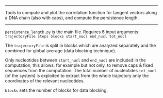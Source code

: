 ******************************

Tools to compute and plot the correlation function for tangent vectors along a DNA chain (also with caps), and compute the persistence length.

******************************

`persistence_length.py` is the main file. Requires 6 input arguments: `trajectoryFile steps blocks start_nucl end_nucl tot_nucl`

The `trajectoryFile` is split in blocks which are analyzed separately and the combined for global average (data blocking technique).

Only nucleotides between `start_nucl` and `end_nucl` are included in the computation; this allows, for example but not only, to remove caps & fixed sequences from the computation. The total number of nucleotides `tot_nucl` (of the system) is exploited to extract from the whole trajectory only the coordinates of the relevant nucleotides.

`blocks` sets the number of blocks for data blocking.
